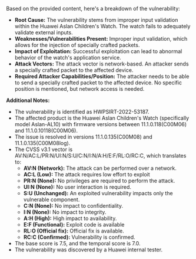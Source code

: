 Based on the provided content, here's a breakdown of the vulnerability:

*   **Root Cause:** The vulnerability stems from improper input validation within the Huawei Aslan Children's Watch. The watch fails to adequately validate external inputs.
*   **Weaknesses/Vulnerabilities Present:** Improper input validation, which allows for the injection of specially crafted packets.
*  **Impact of Exploitation:** Successful exploitation can lead to abnormal behavior of the watch's application service.
*   **Attack Vectors:** The attack vector is network-based. An attacker sends a specially crafted packet to the affected device.
*   **Required Attacker Capabilities/Position:** The attacker needs to be able to send a specially crafted packet to the affected device. No specific position is mentioned, but network access is needed.

**Additional Notes:**
*   The vulnerability is identified as HWPSIRT-2022-53187.
*   The affected product is the Huawei Aslan Children's Watch (specifically model Aslan-AL10) with firmware versions between 11.1.0.118(C00M06) and 11.1.0.10118(C00M06).
*   The issue is resolved in versions 11.1.0.135(C00M08) and 11.1.0.135(C00M08log).
*   The CVSS v3.1 vector is AV:N/AC:L/PR:N/UI:N/S:U/C:N/I:N/A:H/E:F/RL:O/RC:C, which translates to:
    *   **AV:N (Network):** The attack can be performed over a network.
    *   **AC:L (Low):** The attack requires low effort to exploit
    *   **PR:N (None):** No privileges are required to perform the attack.
    *   **UI:N (None):** No user interaction is required.
    *  **S:U (Unchanged):** An exploited vulnerability impacts only the vulnerable component.
    *   **C:N (None):** No impact to confidentiality.
    *   **I:N (None):** No impact to integrity.
    *  **A:H (High):** High impact to availability.
    *  **E:F (Functional):**  Exploit code is available
    *  **RL:O (Official fix):**  Official fix is available.
    *  **RC:C (Confirmed):** Vulnerability is confirmed.
*  The base score is 7.5, and the temporal score is 7.0.
*  The vulnerability was discovered by a Huawei internal tester.